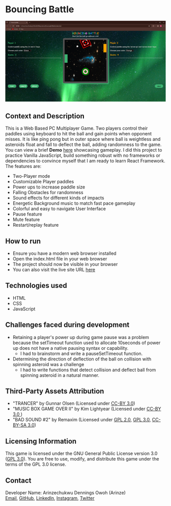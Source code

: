 # Bouncing Battle
![](assets/BouncingBattleScreenshot.PNG)
## Context and Description
This is a Web Based PC Multiplayer Game. Two players control their paddles using keyboard to hit the ball and gain points when opponent misses. It is like ping pong but in outer space where ball is weightless and asteroids float and fall to deflect the ball, adding randomness to the game.  You can view a brief **Demo** [here](https://vimeo.com/924799957?share=copy) showcasing gameplay. I did this project to practice Vanilla JavaScript, build something robust with no frameworks or dependencies to convince myself that I am ready to learn React Framework. The features are:
* Two-Player mode
* Customizable Player paddles
* Power ups to increase paddle size
* Falling Obstacles for randomness
* Sound effects for different kinds of impacts
* Energetic Background music to match fast pace gameplay
* Colorful and easy to navigate User Interface
* Pause feature
* Mute feature
* Restart/replay feature
## How to run
* Ensure you have a modern web browser installed
* Open the index.html file in your web browser
* The project should now be visible in your browser
* You can also visit the live site URL [here](https://arinzegit.github.io/Bouncing-Battle/)
## Technologies used
* HTML
* CSS
* JavaScript
## Challenges faced during development
* Retaining a player's power up during game pause was a problem because the setTimeout function used to allocate 10seconds of power up does not have a native pausing syntax or capability.
  * I had to brainstorm and write a pauseSetTimeout function.
* Determining the direction of deflection of the ball on collision with spinning asteroid was a challenge
  * I had to write functions that detect collision and deflect ball from spinning asteroid in a natural manner.
## Third-Party Assets Attribution
* "TRANCER" by Gunnar Olsen (Licensed under [CC-BY 3.0](https://creativecommons.org/licenses/by/3.0/))
* "MUSIC BOX GAME OVER II" by Kim Lightyear (Licensed under [CC-BY 3.0 ](https://creativecommons.org/licenses/by/3.0/))
* "BAD SOUND #2" by Remaxim (Licensed under [GPL 2.0](https://www.gnu.org/licenses/old-licenses/gpl-2.0.html), [GPL 3.0](https://www.gnu.org/licenses/gpl-3.0.html), [CC-BY-SA 3.0](https://creativecommons.org/licenses/by-sa/3.0/))
## Licensing Information
This game is licensed under the GNU General Public License version 3.0 ([GPL 3.0](https://www.gnu.org/licenses/gpl-3.0.html)). You are free to use, modify, and distribute this game under the terms of the GPL 3.0 license.
## Contact
Developer Name: Arinzechukwu Dennings Owoh (Arinze)  
[Email](mailto:arinzeowoh@gmail.com), [GitHub](https://github.com/ArinzeGit), [LinkedIn](https://www.linkedin.com/in/dennings-owoh-4839971b1/), [Instagram](https://www.instagram.com/_.arinze._/), [Twitter](https://twitter.com/Arinze98433402)
